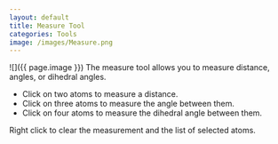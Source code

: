```yaml
---
layout: default
title: Measure Tool
categories: Tools
image: /images/Measure.png
---
```



![]({{ page.image }}) The measure tool allows you to measure distance, angles, or dihedral angles.

-   Click on two atoms to measure a distance.
-   Click on three atoms to measure the angle between them.
-   Click on four atoms to measure the dihedral angle between them.

Right click to clear the measurement and the list of selected atoms.



